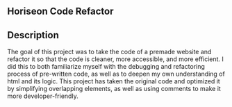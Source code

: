 ## Horiseon Code Refactor

## Description

The goal of this project was to take the code of a premade website and refactor it so that the code is cleaner, more accessible, and more efficient. 
I did this to both familiarize myself with the debugging and refactoring process of pre-written code, as well as to deepen my own understanding of html and its logic. 
This project has taken the original code and optimized it by simplifying overlapping elements, as well as using comments to make it more developer-friendly. 

